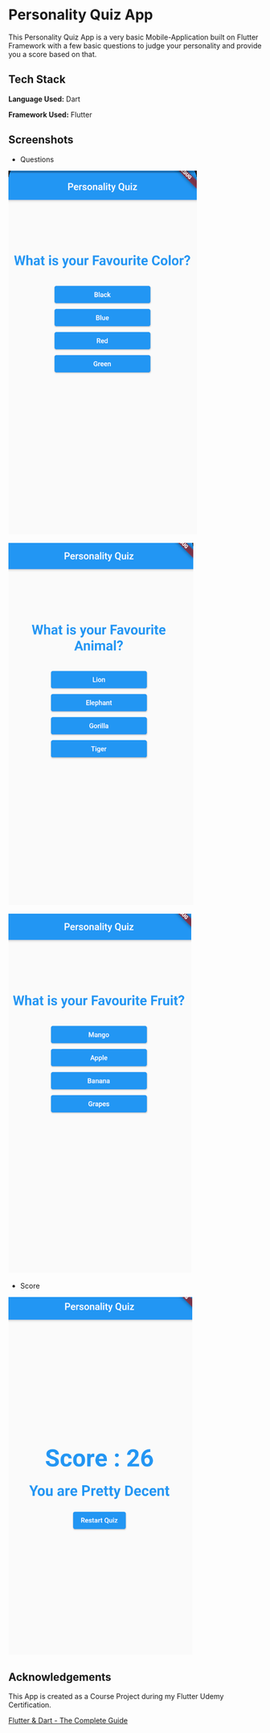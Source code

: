 
# Personality Quiz App

This Personality Quiz App is a very basic Mobile-Application built
on Flutter Framework with a few basic questions to judge your
personality and provide you a score based on that.


## Tech Stack

**Language Used:** Dart

**Framework Used:** Flutter

  
## Screenshots

- Questions

![Ques1](https://github.com/namsac16/Personality-Quiz-App/blob/main/screenshots/ques1.PNG)

![Ques2](https://github.com/namsac16/Personality-Quiz-App/blob/main/screenshots/ques2.PNG)

![Ques3](https://github.com/namsac16/Personality-Quiz-App/blob/main/screenshots/ques3.PNG)

- Score

![Score](https://github.com/namsac16/Personality-Quiz-App/blob/main/screenshots/score.PNG)
  
## Acknowledgements

 This App is created as a Course Project during my Flutter Udemy
 Certification.
 
 [Flutter & Dart - The Complete Guide](https://www.udemy.com/course/learn-flutter-dart-to-build-ios-android-apps/)
  
